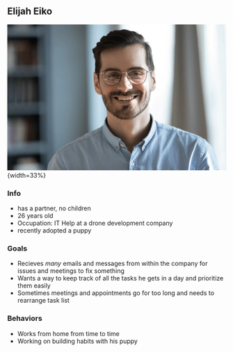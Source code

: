 ## Elijah Eiko

![Elijah](Elijah.png){width=33%}

### Info

- has a partner, no children
- 26 years old
- Occupation: IT Help at a drone development company
- recently adopted a puppy

### Goals

- Recieves _many_ emails and messages from within the company for issues and meetings to fix something
- Wants a way to keep track of all the tasks he gets in a day and prioritize them easily
- Sometimes meetings and appointments go for too long and needs to rearrange task list

### Behaviors

- Works from home from time to time
- Working on building habits with his puppy
